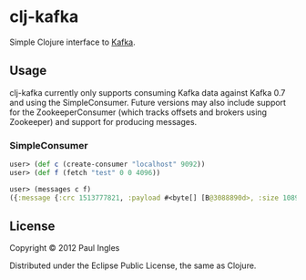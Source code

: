 # clj-kafka

Simple Clojure interface to [Kafka](http://incubator.apache.org/kafka/).

## Usage

clj-kafka currently only supports consuming Kafka data against Kafka 0.7 and using the SimpleConsumer. Future versions may also include support for the ZookeeperConsumer (which tracks offsets and brokers using Zookeeper) and support for producing messages.

### SimpleConsumer

```clj
user> (def c (create-consumer "localhost" 9092))
user> (def f (fetch "test" 0 0 4096))

user> (messages c f)
({:message {:crc 1513777821, :payload #<byte[] [B@3088890d>, :size 1089}, :offset 1093} {:message {:crc 4119364266, :payload #<byte[] [B@3088890d>, :size 968}, :offset 2065} {:message {:crc 3827222527, :payload #<byte[] [B@3088890d>, :size 1137}, :offset 3206})
```

## License

Copyright &copy; 2012 Paul Ingles

Distributed under the Eclipse Public License, the same as Clojure.
